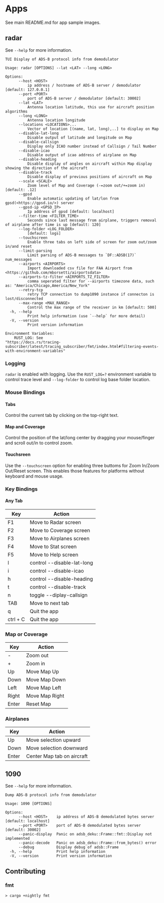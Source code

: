 # Apps

See main README.md for app sample images.

## radar
See `--help` for more information.
```
TUI Display of ADS-B protocol info from demodulator

Usage: radar [OPTIONS] --lat <LAT> --long <LONG>

Options:
      --host <HOST>
          ip address / hostname of ADS-B server / demodulator [default: 127.0.0.1]
      --port <PORT>
          port of ADS-B server / demodulator [default: 30002]
      --lat <LAT>
          Antenna location latitude, this use for aircraft position algorithms
      --long <LONG>
          Antenna location longitude
      --locations <LOCATIONS>...
          Vector of location [(name, lat, long),..] to display on Map
      --disable-lat-long
          Disable output of latitude and longitude on Map
      --disable-callsign
          Display only ICAO number instead of Callsign / Tail Number
      --disable-icao
          Disable output of icao address of airplane on Map
      --disable-heading
          Disable display of angles on aircraft within Map display showing the direction of the aircraft
      --disable-track
          Disable display of previous positions of aircraft on Map
      --scale <SCALE>
          Zoom level of Map and Coverage (-=zoom out/+=zoom in) [default: .12]
      --gpsd
          Enable automatic updating of lat/lon from gpsd(<https://gpsd.io/>) server
      --gpsd-ip <GPSD_IP>
          Ip address of gpsd [default: localhost]
      --filter-time <FILTER_TIME>
          Seconds since last message from airplane, triggers removal of airplane after time is up [default: 120]
      --log-folder <LOG_FOLDER>
          [default: logs]
      --touchscreen
          Enable three tabs on left side of screen for zoom out/zoom in/and reset
      --limit-parsing
          Limit parsing of ADS-B messages to `DF::ADSB(17)` num_messages
      --airports <AIRPORTS>
          Import downloaded csv file for FAA Airport from <https://github.com/mborsetti/airportsdata>
      --airports-tz-filter <AIRPORTS_TZ_FILTER>
          comma seperated filter for --airports timezone data, such as: "America/Chicago,America/New_York"
      --retry-tcp
          retry TCP connection to dump1090 instance if connecton is lost/disconnected
      --max-range <MAX_RANGE>
          Control the max range of the receiver in km [default: 500]
  -h, --help
          Print help information (use `--help` for more detail)
  -V, --version
          Print version information

Environment Variables:
    RUST_LOG: See
"https://docs.rs/tracing-subscriber/latest/tracing_subscriber/fmt/index.html#filtering-events-with-environment-variables"
```

### Logging
`radar` is enabled with logging. Use the `RUST_LOG=?` environment variable to control trace level and `--log-folder` to control log base folder location.

### Mouse Bindings
#### Tabs
Control the current tab by clicking on the top-right text.

#### Map and Coverage
Control the position of the lat/long center by dragging your mouse/finger and scroll out/in to control zoom.

#### Touchsreen
Use the `--touchscreen` option for enabling three buttoms for Zoom In/Zoom Out/Reset screen.
This enables those features for platforms without keyboard and mouse usage.

### Key Bindings

#### Any Tab
|  Key     |  Action                    |
| -------- | -------------------------- |
| F1       | Move to Radar screen       |
| F2       | Move to Coverage screen    |
| F3       | Move to Airplanes screen   |
| F4       | Move to Stat screen        |
| F5       | Move to Help screen        |
| l        | control --disable-lat-long |
| i        | control --disable-icao     |
| h        | control --disable-heading  |
| t        | control --disable-track    |
| n        | toggle --diplay-callsign   |
| TAB      | Move to next tab           |
| q        | Quit the app               |
| ctrl + C | Quit the app               |


### Map or Coverage
|  Key  |  Action                    |
| ----- | -------------------------- |
| -     | Zoom out                   |
| +     | Zoom in                    |
| Up    | Move Map Up                |
| Down  | Move Map Down              |
| Left  | Move Map Left              |
| Right | Move Map Right             |
| Enter | Reset Map                  |

### Airplanes
|  Key  |  Action                    |
| ----- | -------------------------- |
| Up    | Move selection upward      |
| Down  | Move selection downward    |
| Enter | Center Map tab on aircraft |

## 1090
See `--help` for more information.
```
Dump ADS-B protocol info from demodulator

Usage: 1090 [OPTIONS]

Options:
      --host <HOST>    ip address of ADS-B demodulated bytes server [default: localhost]
      --port <PORT>    port of ADS-B demodulated bytes server [default: 30002]
      --panic-display  Panic on adsb_deku::Frame::fmt::Display not implemented
      --panic-decode   Panic on adsb_deku::Frame::from_bytes() error
      --debug          Display debug of adsb::Frame
  -h, --help           Print help information
  -V, --version        Print version information
```

## Contributing

### fmt
```text
> cargo +nightly fmt
```
